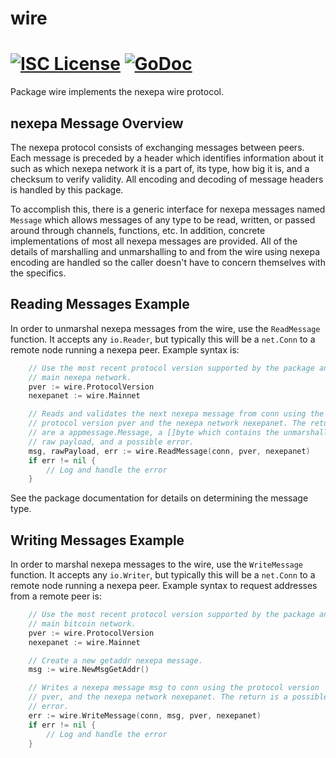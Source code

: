 wire
====

[![ISC License](http://img.shields.io/badge/license-ISC-blue.svg)](https://choosealicense.com/licenses/isc/)
[![GoDoc](https://img.shields.io/badge/godoc-reference-blue.svg)](http://godoc.org/github.com/nexepanet/nexepad/wire)
=======

Package wire implements the nexepa wire protocol.

## nexepa Message Overview

The nexepa protocol consists of exchanging messages between peers. Each message
is preceded by a header which identifies information about it such as which
nexepa network it is a part of, its type, how big it is, and a checksum to
verify validity. All encoding and decoding of message headers is handled by this
package.

To accomplish this, there is a generic interface for nexepa messages named
`Message` which allows messages of any type to be read, written, or passed
around through channels, functions, etc. In addition, concrete implementations
of most all nexepa messages are provided. All of the details of marshalling and 
unmarshalling to and from the wire using nexepa encoding are handled so the 
caller doesn't have to concern themselves with the specifics.

## Reading Messages Example

In order to unmarshal nexepa messages from the wire, use the `ReadMessage`
function. It accepts any `io.Reader`, but typically this will be a `net.Conn`
to a remote node running a nexepa peer. Example syntax is:

```Go
	// Use the most recent protocol version supported by the package and the
	// main nexepa network.
	pver := wire.ProtocolVersion
	nexepanet := wire.Mainnet

	// Reads and validates the next nexepa message from conn using the
	// protocol version pver and the nexepa network nexepanet. The returns
	// are a appmessage.Message, a []byte which contains the unmarshalled
	// raw payload, and a possible error.
	msg, rawPayload, err := wire.ReadMessage(conn, pver, nexepanet)
	if err != nil {
		// Log and handle the error
	}
```

See the package documentation for details on determining the message type.

## Writing Messages Example

In order to marshal nexepa messages to the wire, use the `WriteMessage`
function. It accepts any `io.Writer`, but typically this will be a `net.Conn`
to a remote node running a nexepa peer. Example syntax to request addresses
from a remote peer is:

```Go
	// Use the most recent protocol version supported by the package and the
	// main bitcoin network.
	pver := wire.ProtocolVersion
	nexepanet := wire.Mainnet

	// Create a new getaddr nexepa message.
	msg := wire.NewMsgGetAddr()

	// Writes a nexepa message msg to conn using the protocol version
	// pver, and the nexepa network nexepanet. The return is a possible
	// error.
	err := wire.WriteMessage(conn, msg, pver, nexepanet)
	if err != nil {
		// Log and handle the error
	}
```
